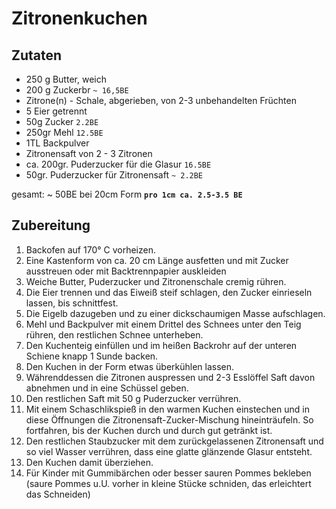 # Zitronenkuchen

## Zutaten

- 250 g	Butter, weich
- 200 g	Zuckerbr `~ 16,5BE`
- Zitrone(n) - Schale, abgerieben, von 2-3 unbehandelten Früchten
- 5 Eier getrennt
- 50g Zucker `2.2BE`
- 250gr Mehl `12.5BE`
- 1TL Backpulver
- Zitronensaft von 2 - 3 Zitronen
- ca. 200gr. Puderzucker für die Glasur `16.5BE`
- 50gr. Puderzucker für Zitronensaft `~ 2.2BE`

gesamt: ~ 50BE bei 20cm Form 
**`pro 1cm ca. 2.5-3.5 BE`**

## Zubereitung

1. Backofen auf 170° C vorheizen. 
1. Eine Kastenform von ca. 20 cm Länge ausfetten und mit Zucker ausstreuen oder mit Backtrennpapier auskleiden
1. Weiche Butter, Puderzucker und Zitronenschale cremig rühren. 
1. Die Eier trennen und das Eiweiß steif schlagen, den Zucker einrieseln lassen, bis schnittfest.
1. Die Eigelb dazugeben und zu einer dickschaumigen Masse aufschlagen.
1. Mehl und Backpulver mit einem Drittel des Schnees unter den Teig rühren, den restlichen Schnee unterheben.
1. Den Kuchenteig einfüllen und im heißen Backrohr auf der unteren Schiene knapp 1 Sunde backen.
1. Den Kuchen in der Form etwas überkühlen lassen.
1. Währenddessen die Zitronen auspressen und 2-3 Esslöffel Saft davon abnehmen und in eine Schüssel geben.
1. Den restlichen Saft mit 50 g Puderzucker verrühren.
1. Mit einem Schaschlikspieß in den warmen Kuchen einstechen und in diese Öffnungen die Zitronensaft-Zucker-Mischung hineinträufeln. So fortfahren, bis der Kuchen durch und durch gut getränkt ist.
1. Den restlichen Staubzucker mit dem zurückgelassenen Zitronensaft und so viel Wasser verrühren, dass eine glatte glänzende Glasur entsteht.
1. Den Kuchen damit überziehen.
1. Für Kinder mit Gummibärchen oder besser sauren Pommes bekleben (saure Pommes u.U. vorher in kleine Stücke schniden, das erleichtert das Schneiden)